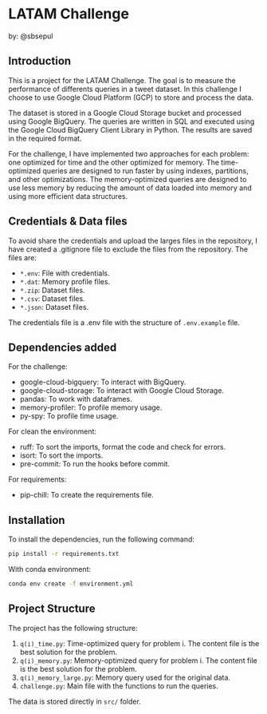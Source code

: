 # LATAM Challenge

by: @sbsepul

## Introduction

This is a project for the LATAM Challenge. The goal is to measure the performance of differents queries in a tweet dataset. In this challenge I choose to use Google Cloud Platform (GCP) to store and process the data.  

The dataset is stored in a Google Cloud Storage bucket and processed using Google BigQuery. The queries are written in SQL and executed using the Google Cloud BigQuery Client Library in Python. The results are saved in the required format.

For the challenge, I have implemented two approaches for each problem: one optimized for time and the other optimized for memory. The time-optimized queries are designed to run faster by using indexes, partitions, and other optimizations. The memory-optimized queries are designed to use less memory by reducing the amount of data loaded into memory and using more efficient data structures.

## Credentials & Data files

To avoid share the credentials and upload the larges files in the repository, I have created a .gitignore file to exclude the files from the repository. The files are:

- `*.env`: File with credentials.
- `*.dat`: Memory profile files.
- `*.zip`: Dataset files.
- `*.csv`: Dataset files.
- `*.json`: Dataset files.

The credentials file is a .env file with the structure of `.env.example` file.

## Dependencies added

For the challenge:

- google-cloud-bigquery: To interact with BigQuery.
- google-cloud-storage: To interact with Google Cloud Storage.
- pandas: To work with dataframes.
- memory-profiler: To profile memory usage.
- py-spy: To profile time usage.

For clean the environment:
- ruff: To sort the imports, format the code and check for errors.
- isort: To sort the imports.
- pre-commit: To run the hooks before commit.

For requirements:
- pip-chill: To create the requirements file.

## Installation

To install the dependencies, run the following command:

```bash
pip install -r requirements.txt
```

With conda environment:

```bash
conda env create -f environment.yml
```



## Project Structure

The project has the following structure:

1. `q(i)_time.py`: Time-optimized query for problem i. The content file is the best solution for the problem.
2. `q(i)_memory.py`: Memory-optimized query for problem i. The content file is the best solution for the problem.
3. `q(i)_memory_large.py`: Memory query used for the original data.
4. `challenge.py`: Main file with the functions to run the queries.

The data is stored directly in `src/` folder.